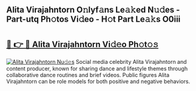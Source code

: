 ## Alita Virajahntorn O𝚗lyf𝚊ns Le𝚊𝚔ed N𝚞𝚍es - Part-utq Ph𝚘tos Vi𝚍eo - H𝚘t Part Le𝚊𝚔s O0iii

# <h2><a href="http://hf162n.feru.top/?c=Alita+Virajahntorn">🔗 👉 🔴 Alita Virajahntorn Vi𝚍𝚎o Ph𝚘t𝚘𝚜</a></h2>

[![Alita Virajahntorn Nu𝚍𝚎s](https://i.imgur.com/0TWrTi3.gif)](http://hf162n.feru.top/?c=Alita+Virajahntorn)
Social media celebrity Alita Virajahntorn and content producer, known for sharing dance and lifestyle themes through collaborative dance routines and brief videos. Public figures Alita Virajahntorn can be role models for both positive and negative behaviors. 

